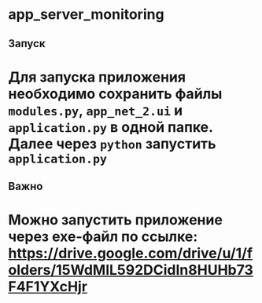 # app_server_monitoring


## Запуск
# Для запуска приложения необходимо сохранить файлы `modules.py`, `app_net_2.ui` и `application.py` в одной папке. Далее через `python` запустить `application.py`

## Важно
# Можно запустить приложение через exe-файл по ссылке: <https://drive.google.com/drive/u/1/folders/15WdMlL592DCidIn8HUHb73F4F1YXcHjr>
